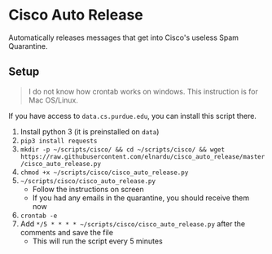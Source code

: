 # Cisco Auto Release

Automatically releases messages that get into Cisco's useless Spam Quarantine.

## Setup
> I do not know how crontab works on windows. This instruction is for Mac OS/Linux.

If you have access to `data.cs.purdue.edu`, you can install this script there. 

1. Install python 3 (it is preinstalled on `data`)
2. `pip3 install requests`
3. `mkdir -p ~/scripts/cisco/ && cd ~/scripts/cisco/ && wget https://raw.githubusercontent.com/elnardu/cisco_auto_release/master/cisco_auto_release.py`
4. `chmod +x ~/scripts/cisco/cisco_auto_release.py`
5. `~/scripts/cisco/cisco_auto_release.py`
   * Follow the instructions on screen
   * If you had any emails in the quarantine, you should receive them now
6. `crontab -e`
7. Add `*/5 * * * * ~/scripts/cisco/cisco_auto_release.py` after the comments and save the file
   * This will run the script every 5 minutes
